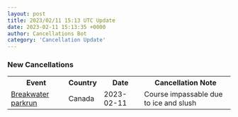```yaml
---
layout: post
title: 2023/02/11 15:13 UTC Update
date: 2023-02-11 15:13:35 +0000
author: Cancellations Bot
category: 'Cancellation Update'
---
```


<h3>New Cancellations</h3>
<div class='hscrollable'>
<table style='width: 100%'>
    <tr>
        <th>Event</th>
        <th>Country</th>
        <th>Date</th>
        <th>Cancellation Note</th>
    </tr>
    <tr>
        <td><a href="https://www.parkrun.ca/breakwater">Breakwater parkrun</a></td>
        <td>Canada</td>
        <td>2023-02-11</td>
        <td>Course impassable due to ice and slush</td>
    </tr>
</table>
</div>
